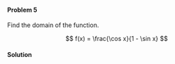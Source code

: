 <div class="alert alert-warning" role="alert">
<h4 class="alert-heading">Problem 5</h4>

Find the domain of the function.

$$
f(x) = \frac{\cos x}{1 - \sin x}
$$

</div>

<div class="alert alert-success" role="alert">
<h4 class="alert-heading">Solution</h4>



</div>

